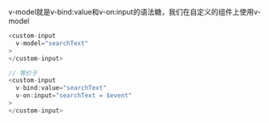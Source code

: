 v-model就是v-bind:value和v-on:input的语法糖，我们在自定义的组件上使用v-model
````js
<custom-input
  v-model="searchText"
>
</custom-input>

// 等价于
<custom-input
  v-bind:value="searchText"
  v-on:input="searchText = $event"
>
</custom-input>
````